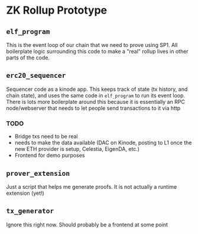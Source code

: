 # ZK Rollup Prototype
## `elf_program`
This is the event loop of our chain that we need to prove using SP1. All boilerplate logic surrounding this code to make a "real" rollup lives in other parts of the code.

## `erc20_sequencer`
Sequencer code as a kinode app. This keeps track of state (tx history, and chain state), and uses the same code in `elf_program` to run its event loop. There is lots more boilerplate around this because it is essentially an RPC node/webserver that needs to let people send transactions to it via http
### TODO
- Bridge txs need to be real
- needs to make the data available (DAC on Kinode, posting to L1 once the new ETH provider is setup, Celestia, EigenDA, etc.)
- Frontend for demo purposes

## `prover_extension`
Just a script that helps me generate proofs. It is not actually a runtime extension (yet!)

## `tx_generator`
Ignore this right now. Should probably be a frontend at some point
